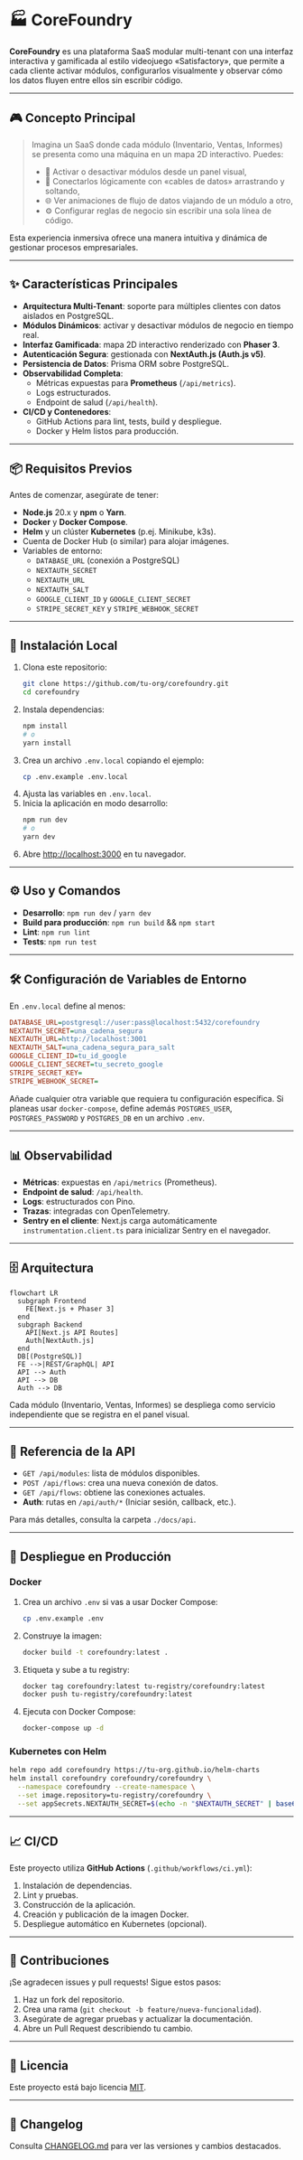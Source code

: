 # 🏭 CoreFoundry

**CoreFoundry** es una plataforma SaaS modular multi-tenant con una interfaz interactiva y gamificada al estilo videojuego «Satisfactory», que permite a cada cliente activar módulos, configurarlos visualmente y observar cómo los datos fluyen entre ellos sin escribir código.

---

## 🎮 Concepto Principal

> Imagina un SaaS donde cada módulo (Inventario, Ventas, Informes) se presenta como una máquina en un mapa 2D interactivo. Puedes:
>
> - 🔧 Activar o desactivar módulos desde un panel visual,
> - 🔌 Conectarlos lógicamente con «cables de datos» arrastrando y soltando,
> - 🌐 Ver animaciones de flujo de datos viajando de un módulo a otro,
> - ⚙️ Configurar reglas de negocio sin escribir una sola línea de código.

Esta experiencia inmersiva ofrece una manera intuitiva y dinámica de gestionar procesos empresariales.

---

## ✨ Características Principales

- **Arquitectura Multi-Tenant**: soporte para múltiples clientes con datos aislados en PostgreSQL.
- **Módulos Dinámicos**: activar y desactivar módulos de negocio en tiempo real.
- **Interfaz Gamificada**: mapa 2D interactivo renderizado con **Phaser 3**.
- **Autenticación Segura**: gestionada con **NextAuth.js (Auth.js v5)**.
- **Persistencia de Datos**: Prisma ORM sobre PostgreSQL.
- **Observabilidad Completa**:
    - Métricas expuestas para **Prometheus** (`/api/metrics`).
    - Logs estructurados.
    - Endpoint de salud (`/api/health`).
- **CI/CD y Contenedores**:
    - GitHub Actions para lint, tests, build y despliegue.
    - Docker y Helm listos para producción.

---

## 📦 Requisitos Previos

Antes de comenzar, asegúrate de tener:

- **Node.js** 20.x y **npm** o **Yarn**.
- **Docker** y **Docker Compose**.
- **Helm** y un clúster **Kubernetes** (p.ej. Minikube, k3s).
- Cuenta de Docker Hub (o similar) para alojar imágenes.
- Variables de entorno:
    - `DATABASE_URL` (conexión a PostgreSQL)
    - `NEXTAUTH_SECRET`
    - `NEXTAUTH_URL`
    - `NEXTAUTH_SALT`
    - `GOOGLE_CLIENT_ID` y `GOOGLE_CLIENT_SECRET`
    - `STRIPE_SECRET_KEY` y `STRIPE_WEBHOOK_SECRET`

---

## 🔧 Instalación Local

1. Clona este repositorio:
   ```bash
   git clone https://github.com/tu-org/corefoundry.git
   cd corefoundry
   ```
2. Instala dependencias:
   ```bash
   npm install
   # o
   yarn install
   ```
3. Crea un archivo `.env.local` copiando el ejemplo:
   ```bash
   cp .env.example .env.local
   ```
4. Ajusta las variables en `.env.local`.
5. Inicia la aplicación en modo desarrollo:
   ```bash
   npm run dev
   # o
   yarn dev
   ```
6. Abre [http://localhost:3000](http://localhost:3000) en tu navegador.

---

## ⚙️ Uso y Comandos

- **Desarrollo**: `npm run dev` / `yarn dev`
- **Build para producción**: `npm run build` && `npm start`
- **Lint**: `npm run lint`
- **Tests**: `npm run test`

---

## 🛠️ Configuración de Variables de Entorno

En `.env.local` define al menos:

```ini
DATABASE_URL=postgresql://user:pass@localhost:5432/corefoundry
NEXTAUTH_SECRET=una_cadena_segura
NEXTAUTH_URL=http://localhost:3001
NEXTAUTH_SALT=una_cadena_segura_para_salt
GOOGLE_CLIENT_ID=tu_id_google
GOOGLE_CLIENT_SECRET=tu_secreto_google
STRIPE_SECRET_KEY=
STRIPE_WEBHOOK_SECRET=
```

Añade cualquier otra variable que requiera tu configuración específica.
Si planeas usar `docker-compose`, define además `POSTGRES_USER`,
`POSTGRES_PASSWORD` y `POSTGRES_DB` en un archivo `.env`.

---

## 📊 Observabilidad

- **Métricas**: expuestas en `/api/metrics` (Prometheus).
- **Endpoint de salud**: `/api/health`.
- **Logs**: estructurados con Pino.
- **Trazas**: integradas con OpenTelemetry.
- **Sentry en el cliente**: Next.js carga automáticamente `instrumentation.client.ts` para inicializar Sentry en el navegador.

---

## 🗄️ Arquitectura

```mermaid
flowchart LR
  subgraph Frontend
    FE[Next.js + Phaser 3]
  end
  subgraph Backend
    API[Next.js API Routes]
    Auth[NextAuth.js]
  end
  DB[(PostgreSQL)]
  FE -->|REST/GraphQL| API
  API --> Auth
  API --> DB
  Auth --> DB
```

Cada módulo (Inventario, Ventas, Informes) se despliega como servicio independiente que se registra en el panel visual.

---

## 📝 Referencia de la API

- `GET /api/modules`: lista de módulos disponibles.
- `POST /api/flows`: crea una nueva conexión de datos.
- `GET /api/flows`: obtiene las conexiones actuales.
- **Auth**: rutas en `/api/auth/*` (Iniciar sesión, callback, etc.).

Para más detalles, consulta la carpeta `./docs/api`.

---

## 🚀 Despliegue en Producción

### Docker

1. Crea un archivo `.env` si vas a usar Docker Compose:
   ```bash
   cp .env.example .env
   ```
2. Construye la imagen:
   ```bash
   docker build -t corefoundry:latest .
   ```
3. Etiqueta y sube a tu registry:
   ```bash
   docker tag corefoundry:latest tu-registry/corefoundry:latest
   docker push tu-registry/corefoundry:latest
   ```
4. Ejecuta con Docker Compose:
   ```bash
   docker-compose up -d
   ```

### Kubernetes con Helm

```bash
helm repo add corefoundry https://tu-org.github.io/helm-charts
helm install corefoundry corefoundry/corefoundry \
  --namespace corefoundry --create-namespace \
  --set image.repository=tu-registry/corefoundry \
  --set appSecrets.NEXTAUTH_SECRET=$(echo -n "$NEXTAUTH_SECRET" | base64)
```

---

## 📈 CI/CD

Este proyecto utiliza **GitHub Actions** (`.github/workflows/ci.yml`):

1. Instalación de dependencias.
2. Lint y pruebas.
3. Construcción de la aplicación.
4. Creación y publicación de la imagen Docker.
5. Despliegue automático en Kubernetes (opcional).

---

## 🤝 Contribuciones

¡Se agradecen issues y pull requests! Sigue estos pasos:

1. Haz un fork del repositorio.
2. Crea una rama (`git checkout -b feature/nueva-funcionalidad`).
3. Asegúrate de agregar pruebas y actualizar la documentación.
4. Abre un Pull Request describiendo tu cambio.

---

## 📜 Licencia

Este proyecto está bajo licencia [MIT](LICENSE).

---

## 📅 Changelog

Consulta [CHANGELOG.md](./CHANGELOG.md) para ver las versiones y cambios destacados.

